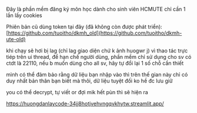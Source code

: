 Đây là phần mềm đăng ký môn học dành cho sinh viên HCMUTE chỉ cần 1 lần lấy cookies

Phiên bản cũ dùng token tại đây (đã không còn được phát triển): [https://github.com/tuoitho/dkmh_old](https://github.com/tuoitho/dkmh-ute-old)

khi chạy sẽ hơi bị lag (chỉ lag giao diện chứ k ảnh huogwr j) vì thao tác trực tiép trên ui thread, 
để hạn chế người dùng, phần mềm chỉ sử dụng cho sv có ctdt là 22110, nếu b muốn dùng cho all sv, hãy tự đổi lại 1 số chỗ cần thiết

mình có thể đảm bảo rằng dữ liệu bạn nhập vào thì trên thế gian này chỉ có duy nhất bản thân bạn biết mà thôi, dữ liệu tuyệt đối ko hề đc lưu giữ

you có thể decrypt, tự viết or đợi mik hết pùn thì sẽ hiện ra





























https://huongdanlaycode-34jj8hotjvehvngqvkhytw.streamlit.app/
